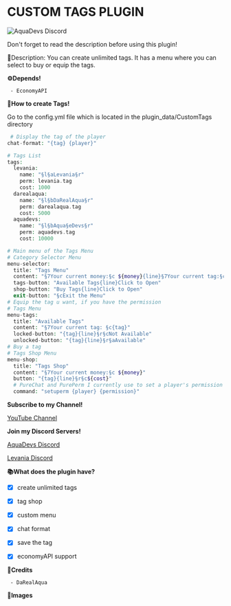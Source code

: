  # CUSTOM TAGS PLUGIN

<img src="https://discordapp.com/api/guilds/646732504744853518/widget.png?style=shield" alt="AquaDevs Discord"/>

 Don't forget to read the description before using this plugin! 

 📜Description: You can create unlimited tags. It has a menu where you can select to buy or equip the tags. 


 **⚙️Depends!**

```
 - EconomyAPI
```




 **📖How to create Tags!**

 Go to the config.yml file which is located in the plugin_data/CustomTags directory

```php
 # Display the tag of the player
chat-format: "{tag} {player}"

# Tags List
tags:
  levania:
    name: "§l§aLevania§r"
    perm: levania.tag
    cost: 1000
  darealaqua:
    name: "§l§bDaRealAqua§r"
    perm: darealaqua.tag
    cost: 5000
  aquadevs:
    name: "§l§bAqua§eDevs§r"
    perm: aquadevs.tag
    cost: 10000

# Main menu of the Tags Menu
# Category Selector Menu
menu-selector:
  title: "Tags Menu"
  content: "§7Your current money:§c ${money}{line}§7Your current tag:§c {tag}{line}§r§7Select a category"
  tags-button: "Available Tags{line}Click to Open"
  shop-button: "Buy Tags{line}Click to Open"
  exit-button: "§cExit the Menu"
# Equip the tag u want, if you have the permission
# Tags Menu
menu-tags:
  title: "Available Tags"
  content: "§7Your current tag: §c{tag}"
  locked-button: "{tag}{line}§r§cNot Available"
  unlocked-button: "{tag}{line}§r§aAvailable"
# Buy a tag
# Tags Shop Menu
menu-shop:
  title: "Tags Shop"
  content: "§7Your current money:§c ${money}"
  button: "{tag}{line}§r§c${cost}"
  # PureChat and PurePerm I currently use to set a player's permission but if you want you can use your own plugin.
  command: "setuperm {player} {permission}"
```

 **Subscribe to my Channel!**

 [YouTube Channel](https://youtube.com/c/AlexItz16%E3%83%84Nspe)



 **Join my Discord Servers!**

 [AquaDevs Discord](https://discord.gg/5pxFZHmsC7)

 [Levania Discord](https://discord.gg/Axa33MgXJ9)

 


 **📚What does the plugin have?**

 - [x] create unlimited tags
 - [x] tag shop
 - [x] custom menu
 - [x] chat format
 - [x] save the tag 
 - [x] economyAPI support



 **👥Credits**
```
 - DaRealAqua
```


 **📸Images**
